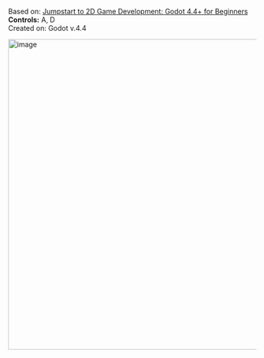Based on: <a href="https://www.udemy.com/course/jumpstart-to-2d-game-development-godot-4-for-beginners/" target="_blank">Jumpstart to 2D Game Development: Godot 4.4+ for Beginners</a><br>
<b>Controls:</b> A, D<br>
Created on: Godot v.4.4

<img width="1135" height="630" alt="image" src="https://github.com/user-attachments/assets/2c073796-e44d-4ec2-9c3a-fc94d48a8d52" />
